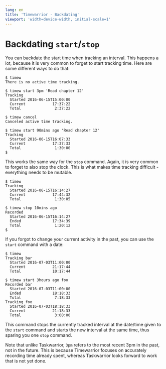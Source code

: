 ```yaml
---
lang: en
title: 'Timewarrior - Backdating'
viewport: 'width=device-width, initial-scale=1'
---
```


# Backdating `start`\/`stop`

You can backdate the start time when tracking an interval.
This happens a lot, because it is very common to forget to start tracking time.
Here are some different ways to do that:

    $ timew 
    There is no active time tracking.

    $ timew start 3pm 'Read chapter 12'
    Tracking 
      Started 2016-06-15T15:00:00
      Current            17:37:22
      Total               2:37:22

    $ timew cancel
    Canceled active time tracking.

    $ timew start 90mins ago 'Read chapter 12'
    Tracking 
      Started 2016-06-15T16:07:33
      Current            17:37:33
      Total               1:30:00
    $

This works the same way for the `stop` command.
Again, it is very common to forget to also stop the clock.
This is what makes time tracking difficult - everything needs to be mutable.

    $ timew
    Tracking 
      Started 2016-06-15T16:14:27
      Current            17:44:32
      Total               1:30:05

    $ timew stop 10mins ago
    Recorded 
      Started 2016-06-15T16:14:27
      Ended              17:34:39
      Total               1:20:12
    $

If you forgot to change your current activity in the past, you can use the `start` command with a date:

    $ timew
    Tracking bar
      Started 2016-07-03T11:00:00
      Current            21:17:44
      Total              10:17:44

    $ timew start 3hours ago foo
    Recorded bar
      Started 2016-07-03T11:00:00
      Ended              18:18:33
      Total               7:18:33
    Tracking foo
      Started 2016-07-03T18:18:33
      Current            21:18:33
      Total               3:00:00

This command stops the currently tracked interval at the date/time given to the `start` command and starts the new interval at the same time, thus sparing you one `stop` command.

Note that unlike Taskwarrior, `3pm` refers to the most recent 3pm in the past, not in the future.
This is because Timewarrior focuses on accurately recording time already spent, whereas Taskwarrior looks forward to work that is not yet done.
